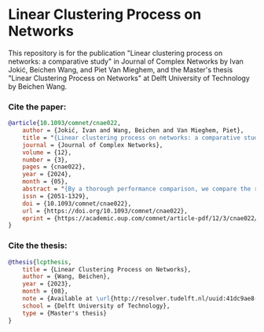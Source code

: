 # Linear Clustering Process on Networks
This repository is for the publication "Linear clustering process on networks: a comparative study" in Journal of Complex Networks by Ivan Jokić, Beichen Wang, and Piet Van Mieghem, and the Master's thesis "Linear Clustering Process on Networks" at Delft University of Technology by Beichen Wang.

### Cite the paper:
```bibtex
@article{10.1093/comnet/cnae022,
    author = {Jokić, Ivan and Wang, Beichen and Van Mieghem, Piet},
    title = "{Linear clustering process on networks: a comparative study}",
    journal = {Journal of Complex Networks},
    volume = {12},
    number = {3},
    pages = {cnae022},
    year = {2024},
    month = {05},
    abstract = "{By a thorough performance comparison, we compare the recently proposed, operator-based linear clustering process on a network with classical, existing clustering algorithms. The linear clustering process produces clusters or partitions based on the eigenstructure of a linear operator on a graph that replaces nodes to ‘more natural’ positions by attractive and repulsive forces. Synthetic benchmarks, along with real-world networks possessing or lacking a known community structure, are considered. Our comparative analysis demonstrates that our linear clustering process generates superior partitions compared to the algorithms assessed in most instances, while of comparable computational complexity with the simplest existing clustering algorithms.}",
    issn = {2051-1329},
    doi = {10.1093/comnet/cnae022},
    url = {https://doi.org/10.1093/comnet/cnae022},
    eprint = {https://academic.oup.com/comnet/article-pdf/12/3/cnae022/57945839/cnae022.pdf}
}
```

### Cite the thesis:
```bibtex
@thesis{lcpthesis,
    title = {Linear Clustering Process on Networks},
    author = {Wang, Beichen},
    year = {2023},
    month = {08},
    note = {Available at \url{http://resolver.tudelft.nl/uuid:41dc9ae8-2055-47d1-bb0a-a870cc076cdc}},
    school = {Delft University of Technology},
    type = {Master's thesis}
}
```
